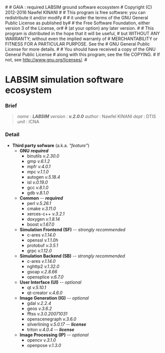 \#
\# GAIA : required LABSIM ground software ecosystem
\# Copyright (C) 2012-2016  Nawfel KINANI
\#
\# This program is free software: you can redistribute it and/or modify #
\# it under the terms of the GNU General Public License as published by#
\# the Free Software Foundation, either version 3 of the License, or#
\# (at your option) any later version.
\#
\# This program is distributed in the hope that it will be useful,
\# but WITHOUT ANY WARRANTY; without even the implied warranty of
\# MERCHANTABILITY or FITNESS FOR A PARTICULAR PURPOSE.  See the
\# GNU General Public License for more details.
\#
\# You should have received a copy of the GNU General Public License
\# along with this program; see the file COPYING.
\# If not, see <http://www.gnu.org/licenses/>.
\#

# LABSIM simulation software ecosystem

### Brief

> *name* : ***LABSIM***
> *version* : ***v.2.0.0*** 
> *author* : Nawfel KINANI
> *dept* : DTIS
> *unit* : ICNA

### Detail

- **Third party sofware** (a.k.a. *"feature"*)
    - **GNU** ***required***
    	- binutils *v.2.30.0*
       - gmp *v.6.1.2*
       - mpfr *v.4.0.1*
       - mpc *v.1.1.0*
       - autogen *v.5.18.4*
       - isl *v.0.19.0*
       - gcc *v.8.1.0*
       - gdb *v.8.1.0*
    - **Common** -- ***required***
       - perl *v.5.26.1*
       - cmake *v.3.11.0*
       - xerces-c++ *v.3.2.1*
       - doxygen *v.1.8.14*
       - boost *v.1.67.0*
    - **Simulation Frontend (SF)** -- *strongly recommended*
       - c-ares *v.1.14.0*
       - openssl *v.1.1.0h*
       - protobuf *v.3.5.1*
		- grpc *v.1.12.0*
    - **Simulation Backend (SB)** -- *strongly recommended*
       - c-ares *v.1.14.0*
       - nghttp2 *v.1.32.0*
       - gsoap *v.2.8.66*
       - opensplice *v.6.7.0*
    - **User Interface (UI)** -- *optional*
       - qt *v.5.10.1*
       - qt-creator *v.4.6.0*
    - **Image Generation (IG)** -- *optional*
    	- gdal *v.2.2.4*
    	- geos *v.3.6.2*
       - fftss *v.3.0.20071031*
       - openscenegraph *v.3.6.0*
       - silverlining *v.5.0.17* -- ***license***
       - triton *v.4.0.4* -- ***license*** 
    -  **Image Processing (IP)** -- *optional*
       - opencv *v.3.1.0*
       - openpose *v.1.3.0*
